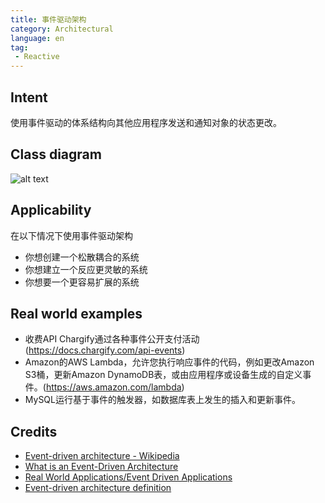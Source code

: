 ```yaml
---
title: 事件驱动架构
category: Architectural
language: en
tag:
 - Reactive
---
```


## Intent
使用事件驱动的体系结构向其他应用程序发送和通知对象的状态更改。
## Class diagram
![alt text](./etc/eda.png "Event Driven Architecture")

## Applicability
在以下情况下使用事件驱动架构

* 你想创建一个松散耦合的系统
* 你想建立一个反应更灵敏的系统
* 你想要一个更容易扩展的系统

## Real world examples

* 收费API Chargify通过各种事件公开支付活动(https://docs.chargify.com/api-events)
* Amazon的AWS Lambda，允许您执行响应事件的代码，例如更改Amazon S3桶，更新Amazon DynamoDB表，或由应用程序或设备生成的自定义事件。(https://aws.amazon.com/lambda)
* MySQL运行基于事件的触发器，如数据库表上发生的插入和更新事件。
## Credits

* [Event-driven architecture - Wikipedia](https://en.wikipedia.org/wiki/Event-driven_architecture)
* [What is an Event-Driven Architecture](https://aws.amazon.com/event-driven-architecture/)
* [Real World Applications/Event Driven Applications](https://wiki.haskell.org/Real_World_Applications/Event_Driven_Applications)
* [Event-driven architecture definition](http://searchsoa.techtarget.com/definition/event-driven-architecture)

